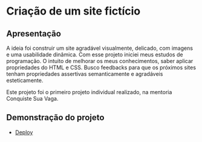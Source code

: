 # Criação de um site fictício

## Apresentação

A ideia foi construir um site agradável visualmente, delicado, com imagens e uma usabilidade dinâmica. Com esse projeto iniciei meus estudos de programação. O intuito de melhorar os meus conhecimentos, saber aplicar propriedades do HTML e CSS. Busco feedbacks para que os próximos sites tenham propriedades assertivas semanticamente e agradáveis esteticamente.

Este projeto foi o primeiro projeto individual realizado, na mentoria Conquiste Sua Vaga.

## Demonstração do projeto

- [Deploy]()